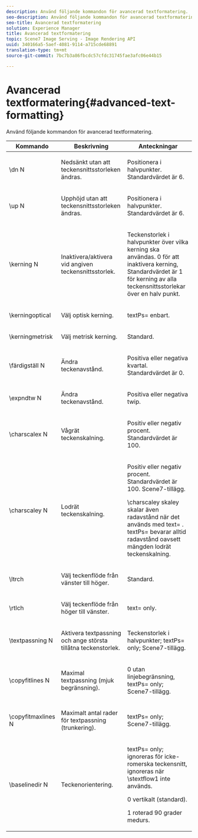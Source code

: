 ```yaml
---
description: Använd följande kommandon för avancerad textformatering.
seo-description: Använd följande kommandon för avancerad textformatering.
seo-title: Avancerad textformatering
solution: Experience Manager
title: Avancerad textformatering
topic: Scene7 Image Serving - Image Rendering API
uuid: 340166a5-5aef-4081-9114-a715cde68891
translation-type: tm+mt
source-git-commit: 7bc7b3a86fbcdc57cfdc31745fae3afc06e44b15

---
```



# Avancerad textformatering{#advanced-text-formatting}

Använd följande kommandon för avancerad textformatering.

<table id="table_43B2EB887C0F471BB60C23B570E7D3D2"> 
 <thead> 
  <tr> 
   <th class="entry"> Kommando </th> 
   <th class="entry"> Beskrivning </th> 
   <th class="entry"> Anteckningar </th> 
  </tr> 
 </thead>
 <tbody> 
  <tr> 
   <td> <span class="codeph"> \dn <span class="varname"> N </span></span> </td> 
   <td> <p>Nedsänkt utan att teckensnittsstorleken ändras. </p> </td> 
   <td> <p>Positionera i halvpunkter. Standardvärdet är 6. </p> </td> 
  </tr> 
  <tr> 
   <td> <span class="codeph"> \up <span class="varname"> N </span></span> </td> 
   <td> <p>Upphöjd utan att teckensnittsstorleken ändras. </p> </td> 
   <td> <p>Positionera i halvpunkter. Standardvärdet är 6. </p> </td> 
  </tr> 
  <tr> 
   <td> <span class="codeph"> \kerning <span class="varname"> N </span></span> </td> 
   <td> <p>Inaktivera/aktivera vid angiven teckensnittsstorlek. </p> </td> 
   <td> <p>Teckenstorlek i halvpunkter över vilka kerning ska användas. 0 för att inaktivera kerning, Standardvärdet är 1 för kerning av alla teckensnittsstorlekar över en halv punkt. </p> </td> 
  </tr> 
  <tr> 
   <td> <span class="codeph"> \kerningoptical </span> </td> 
   <td> <p>Välj optisk kerning. </p> </td> 
   <td> <p> <span class="codeph"> textPs= </span> enbart. </p> </td> 
  </tr> 
  <tr> 
   <td> <span class="codeph"> \kerningmetrisk </span> </td> 
   <td> <p>Välj metrisk kerning. </p> </td> 
   <td> <p>Standard. </p> </td> 
  </tr> 
  <tr> 
   <td> <span class="codeph"> \färdigställ <span class="varname"> N </span></span> </td> 
   <td> <p>Ändra teckenavstånd. </p> </td> 
   <td> <p>Positiva eller negativa kvartal. Standardvärdet är 0. </p> </td> 
  </tr> 
  <tr> 
   <td> <span class="codeph"> \expndtw <span class="varname"> N </span></span> </td> 
   <td> <p>Ändra teckenavstånd. </p> </td> 
   <td> <p>Positiva eller negativa twip. </p> </td> 
  </tr> 
  <tr> 
   <td> <span class="codeph"> \charscalex <span class="varname"> N </span></span> </td> 
   <td> <p>Vågrät teckenskalning. </p> </td> 
   <td> <p>Positiv eller negativ procent. Standardvärdet är 100. </p> </td> 
  </tr> 
  <tr> 
   <td> <span class="codeph"> \charscaley <span class="varname"> N </span></span> </td> 
   <td> <p>Lodrät teckenskalning. </p> </td> 
   <td> <p>Positiv eller negativ procent. Standardvärdet är 100. Scene7-tillägg. </p> <p> <span class="codeph"> \charscaley skaley skalar </span> även radavstånd när det används med <span class="codeph"> text= </span>. <span class="codeph"> textPs= </span> bevarar alltid radavstånd oavsett mängden lodrät teckenskalning. </p> </td> 
  </tr> 
  <tr> 
   <td> <span class="codeph"> \ltrch </span> </td> 
   <td> <p>Välj teckenflöde från vänster till höger. </p> </td> 
   <td> <p>Standard. </p> </td> 
  </tr> 
  <tr> 
   <td> <span class="codeph"> \rtlch </span> </td> 
   <td> <p>Välj teckenflöde från höger till vänster. </p> </td> 
   <td> <p> <span class="codeph"> text= </span> only. </p> </td> 
  </tr> 
  <tr> 
   <td> <span class="codeph"> \textpassning <span class="varname"> N </span></span> </td> 
   <td> <p>Aktivera textpassning och ange största tillåtna teckenstorlek. </p> </td> 
   <td> <p>Teckenstorlek i halvpunkter; <span class="codeph"> textPs= </span> only; Scene7-tillägg. </p> </td> 
  </tr> 
  <tr> 
   <td> <span class="codeph"> \copyfitlines <span class="varname"> N </span></span> </td> 
   <td> <p>Maximal textpassning (mjuk begränsning). </p> </td> 
   <td> <p>0 utan linjebegränsning, <span class="codeph"> textPs= </span> only; Scene7-tillägg. </p> </td> 
  </tr> 
  <tr> 
   <td> <span class="codeph"> \copyfitmaxlines <span class="varname"> N </span></span> </td> 
   <td> <p>Maximalt antal rader för textpassning (trunkering). </p> </td> 
   <td> <p> <span class="codeph"> textPs= </span> only; Scene7-tillägg. </p> </td> 
  </tr> 
  <tr> 
   <td> <span class="codeph"> \baselinedir <span class="varname"> N </span></span> </td> 
   <td> <p>Teckenorientering. </p> </td> 
   <td> <p> <span class="codeph"> textPs= </span> only; ignoreras för icke-romerska teckensnitt, ignoreras när <span class="codeph"> \stextflow1 </span> inte används. </p> <p>0 vertikalt (standard). </p> <p>1 roterad 90 grader medurs. </p> </td> 
  </tr> 
 </tbody> 
</table>


